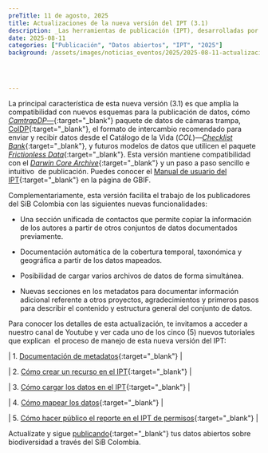```yaml
---
preTitle: 11 de agosto, 2025
title: Actualizaciones de la nueva versión del IPT (3.1)
description: _Las herramientas de publicación (IPT), desarrolladas por el Sistema Global de Información sobre Biodiversidad (GBIF), fueron actualizadas en la infraestructura del SiB Colombia a una nueva versión con funcionalidades que facilitan la edición de metadatos y la publicación de conjuntos de datos._
date: 2025-08-11
categories: ["Publicación", "Datos abiertos", "IPT", "2025"]
background: /assets/images/noticias_eventos/2025/2025-08-11-actualizacion-ipt-3.1.png




---
```


La principal característica de esta nueva versión (3.1) es que amplía la  compatibilidad con nuevos esquemas para la publicación de datos, cómo [_CamtrapDP_—](https://camtrap-dp.tdwg.org/){:target="\_blank"} paquete de datos de cámaras trampa, [ColDP](https://github.com/CatalogueOfLife/coldp){:target="\_blank"}, el formato de intercambio recomendado para enviar y recibir datos desde el Catálogo de la Vida (_COL_)—[_Checklist Bank_](https://www.checklistbank.org/){:target="\_blank"}, y futuros modelos de datos que utilicen el paquete [_Frictionless Data_](https://specs.frictionlessdata.io/data-package/){:target="\_blank"}. Esta versión mantiene compatibilidad con el [_Darwin Core Archive_](https://ipt.gbif.org/manual/es/ipt/latest/dwca-guide#qu%C3%A9-es-un-archivo-darwin-core-dwc-a){:target="\_blank"} y un paso a paso sencillo e intuitivo  de publicación. Puedes conocer el [Manual de usuario del IPT](https://ipt.gbif.org/manual/es/ipt/latest/){:target="\_blank"} en la página de GBIF.

Complementariamente, esta versión facilita el trabajo de los publicadores del SiB Colombia con las siguientes nuevas funcionalidades:

- Una sección unificada de contactos que permite copiar la información de los autores a partir de otros conjuntos de datos documentados previamente.

- Documentación automática de la cobertura temporal, taxonómica y geográfica a partir de los datos mapeados.

- Posibilidad de cargar varios archivos de datos de forma simultánea.

- Nuevas secciones en los metadatos para documentar información adicional referente a otros proyectos, agradecimientos y primeros pasos para describir el contenido y estructura general del conjunto de datos.

Para conocer los detalles de esta actualización, te invitamos a acceder a nuestro canal de Youtube y ver cada uno de los cinco (5) nuevos tutoriales que explican  el proceso de manejo de esta nueva versión del IPT:

| 1. [Documentación de metadatos](https://www.youtube.com/watch?v=8sFcbZC9A4M){:target="\_blank"} |

| 2.  [Cómo crear un recurso en el IPT](https://www.youtube.com/watch?v=9f5NIAwE0jI){:target="\_blank"} |

| 3. [Cómo cargar los datos en el IPT](https://www.youtube.com/watch?v=48biUad7aKk){:target="\_blank"} |

| 4. [Cómo mapear los datos](https://www.youtube.com/watch?v=C9vZTm7TYk4){:target="\_blank"} |

| 5. [Cómo hacer público el reporte en el IPT de permisos](https://www.youtube.com/watch?v=oOI1zRYrfWQ){:target="\_blank"} |

Actualízate y sigue [publicando](https://biodiversidad.co/compartir/guia-para-publicar/){:target="\_blank"} tus datos abiertos sobre biodiversidad a través del SiB Colombia.

